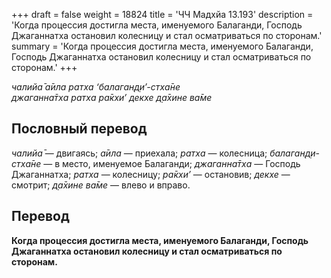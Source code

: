 +++
draft = false
weight = 18824
title = 'ЧЧ Мадхйа 13.193'
description = 'Когда процессия достигла места, именуемого Балаганди, Господь Джаганнатха остановил колесницу и стал осматриваться по сторонам.'
summary = 'Когда процессия достигла места, именуемого Балаганди, Господь Джаганнатха остановил колесницу и стал осматриваться по сторонам.'
+++

_чалийа̄ а̄ила ратха ‘балаган̣д̣и’-стха̄не  
джаганна̄тха ратха ра̄кхи’ декхе д̣а̄хине ва̄ме_

## Пословный перевод

_чалийа̄_ — двигаясь; _а̄ила_ — приехала; _ратха_ — колесница; _балаган̣д̣и_\-_стха̄не_ — в место, именуемое Балаганди; _джаганна̄тха_ — Господь Джаганнатха; _ратха_ — колесницу; _ра̄кхи’_ — остановив; _декхе_ — смотрит; _д̣а̄хине_ _ва̄ме_ — влево и вправо.

## Перевод

**Когда процессия достигла места, именуемого Балаганди, Господь Джаганнатха остановил колесницу и стал осматриваться по сторонам.**
